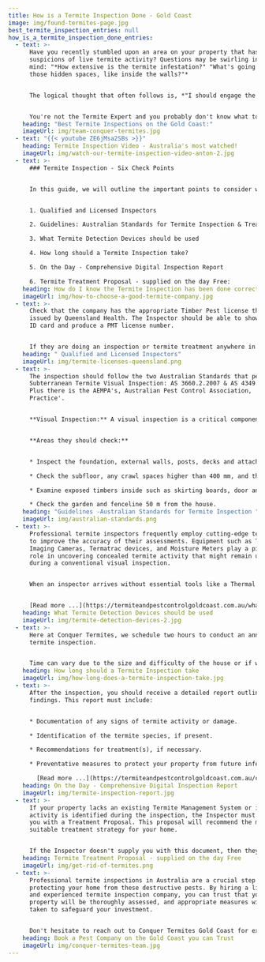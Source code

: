 ```yaml
---
title: How is a Termite Inspection Done - Gold Coast
image: img/found-termites-page.jpg
best_termite_inspection_entries: null
how_is_a_termite_inspection_done_entries:
  - text: >-
      Have you recently stumbled upon an area on your property that has raised
      suspicions of live termite activity? Questions may be swirling in your
      mind: "*How extensive is the termite infestation?" "What's going on in
      those hidden spaces, like inside the walls?"*


      The logical thought that often follows is, *"I should engage the services of a professional pest control company with extensive experience that truly knows how to find termites."*


      You're not the Termite Expert and you probably don't know what to look for. But you are the person who will face great financial and emotional costs if you don't get the problem fixed.
    heading: "Best Termite Inspections on the Gold Coast:"
    imageUrl: img/team-conquer-termites.jpg
  - text: "{{< youtube ZE6jMsa2SBs >}}"
    heading: Termite Inspection Video - Australia's most watched!
    imageUrl: img/watch-our-termite-inspection-video-anton-2.jpg
  - text: >-
      ### Termite Inspection - Six Check Points


      In this guide, we will outline the important points to consider when choosing a company to conduct a termite inspection.


      1. Qualified and Licensed Inspectors

      2. Guidelines: Australian Standards for Termite Inspection & Treatments

      3. What Termite Detection Devices should be used

      4. How long should a Termite Inspection take?

      5. On the Day - Comprehensive Digital Inspection Report

      6. Termite Treatment Proposal - supplied on the day Free:
    heading: How do I know the Termite Inspection has been done correctly?
    imageUrl: img/how-to-choose-a-good-termite-company.jpg
  - text: >-
      Check that the company has the appropriate Timber Pest license that is
      issued by Queensland Health. The Inspector should be able to show you an
      ID card and produce a PMT license number.


      If they are doing an inspection or termite treatment anywhere in Queensland, then they also need a QBCC (Queensland Building & Construction Commission) license. You can check the company's with this link: **[QBCC License Check](https://www.qbcc.qld.gov.au/)**
    heading: " Qualified and Licensed Inspectors"
    imageUrl: img/termite-licenses-queensland.png
  - text: >-
      The inspection should follow the two Australian Standards that pertain to
      Subterranean Termite Visual Inspection: AS 3660.2.2007 & AS 4349.3.2010.
      Plus there is the AEMPA's, Australian Pest Control Association, 'Code of
      Practice'.


      **Visual Inspection:** A visual inspection is a critical component of every termite inspection. This is where the Inspector goes around your home 'tapping' all the exposed timbers and checking thoroughly with his/her eyes. It might look easy, but if done properly, it is the most important component of the 'Visual' inspection.


      **Areas they should check:**


      * Inspect the foundation, external walls, posts, decks and attachments for visible signs of termite activity, such as mud tubes, damaged wood, or discarded wings.

      * Check the subfloor, any crawl spaces higher than 400 mm, and the roof void for any evidence of termite activity or damage.

      * Examine exposed timbers inside such as skirting boards, door and window frames.

      * Check the garden and fenceline 50 m from the house.
    heading: "Guidelines -Australian Standards for Termite Inspection "
    imageUrl: img/australian-standards.png
  - text: >-
      Professional termite inspectors frequently employ cutting-edge technology
      to improve the accuracy of their assessments. Equipment such as Thermal
      Imaging Cameras, Termatrac devices, and Moisture Meters play a pivotal
      role in uncovering concealed termite activity that might remain unnoticed
      during a conventional visual inspection.


      When an inspector arrives without essential tools like a Thermal Camera or Termatrac Device, it's a clear indication that they may not deliver the most thorough inspection results.


      [Read more ...](https://termiteandpestcontrolgoldcoast.com.au/what-devices-are-used-for-a-termite-inspection/)
    heading: What Termite Detection Devices should be used
    imageUrl: img/termite-detection-devices-2.jpg
  - text: >-
      Here at Conquer Termites, we schedule two hours to conduct an annual
      termite inspection. 


      Time can vary due to the size and difficulty of the house or if we have discovered live termites. Then it will be a proposition of "the time it takes".
    heading: How long should a Termite Inspection take
    imageUrl: img/how-long-does-a-termite-inspection-take.jpg
  - text: >-
      After the inspection, you should receive a detailed report outlining the
      findings. This report must include:


      * Documentation of any signs of termite activity or damage.

      * Identification of the termite species, if present.

      * Recommendations for treatment(s), if necessary.

      * Preventative measures to protect your property from future infestations.\

        [Read more ...](https://termiteandpestcontrolgoldcoast.com.au/conquer-termites-digital-report/)
    heading: On the Day - Comprehensive Digital Inspection Report
    imageUrl: img/termite-inspection-report.jpg
  - text: >-
      If your property lacks an existing Termite Management System or if termite
      activity is identified during the inspection, the Inspector must supply
      you with a Treatment Proposal. This proposal will recommend the most
      suitable treatment strategy for your home.


      If the Inspector doesn't supply you with this document, then they are not following the guidelines in the Australian Standards. Always ask if the company knows how to quote and do termite treatments.
    heading: Termite Treatment Proposal - supplied on the day Free
    imageUrl: img/get-rid-of-termites.png
  - text: >-
      Professional termite inspections in Australia are a crucial step in
      protecting your home from these destructive pests. By hiring a licensed
      and experienced termite inspection company, you can trust that your
      property will be thoroughly assessed, and appropriate measures will be
      taken to safeguard your investment.


      Don't hesitate to reach out to Conquer Termites Gold Coast for expert termite inspections and comprehensive protection against termites.
    heading: Book a Pest Company on the Gold Coast you can Trust
    imageUrl: img/conquer-termites-team.jpg
---
```


